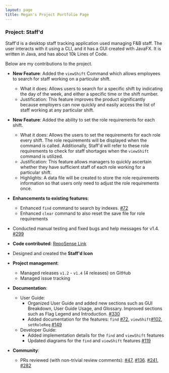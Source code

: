```yaml
---
layout: page
title: Megan's Project Portfolio Page
---
```


### Project: Staff'd

Staff'd is a desktop staff tracking application used managing F&B staff. The user interacts with it using a CLI, and it has a GUI created with JavaFX. It is written in Java, and has about 10k Lines of Code.

Below are my contributions to the project.

* **New Feature**: Added the `viewShift` Command which allows employees to search for staff working on a particular shift.
  * What it does: Allows users to search for a specific shift by indicating the day of the week, and either a specific time or the shift number.
  * Justification: This feature improves the product significantly because employers can now quickly and easily access the list of staff working at any particular shift.

* **New Feature**: Added the ability to set the role requirements for each shift. 
  * What it does: Allows the users to set the requirements for each role every shift. The role requirements will be displayed when the command is called. Additionally, Staff'd will refer to these role requirements to check for staff shortages when the `viewShift` command is utilized.
  * Justification: This feature allows managers to quickly ascertain whether they have sufficient staff of each role working for a particular shift. 
  * Highlights: A data file will be created to store the role requirements information so that users only need to adjust the role requirements once.

* **Enhancements to existing features**:
  * Enhanced `find` command to search by indexes. [\#72](https://github.com/AY2122S1-CS2103T-W11-2/tp/pull/72)
  * Enhanced `clear` command to also reset the save file for role requirements

* Conducted manual testing and fixed bugs and help messages for v1.4. [\#299](https://github.com/AY2122S1-CS2103T-W11-2/tp/pull/299)

* **Code contributed**: [RepoSense Link](https://nus-cs2103-ay2122s1.github.io/tp-dashboard/?search=mweeruien&sort=groupTitle&sortWithin=title&timeframe=commit&mergegroup=&groupSelect=groupByRepos&breakdown=true&checkedFileTypes=docs~functional-code~test-code~other&since=2021-09-17&tabOpen=true&tabType=authorship&zFR=false&tabAuthor=mweeruien&tabRepo=AY2122S1-CS2103T-W11-2%2Ftp%5Bmaster%5D&authorshipIsMergeGroup=false&authorshipFileTypes=docs~functional-code~test-code~other&authorshipIsBinaryFileTypeChecked=false)

* Designed and created the **Staff'd Icon**

* **Project management**:
  * Managed releases `v1.2` - `v1.4` (4 releases) on GitHub
  * Managed issue tracking
  
* **Documentation**:
  * User Guide:
    * Organized User Guide and added new sections such as GUI Breakdown, User Guide Usage, and Glossary. Improved sections such as Flag Legend and Introduction. [\#330](https://github.com/AY2122S1-CS2103T-W11-2/tp/pull/330)
    * Added documentation for the features: `find` [\#72](https://github.com/AY2122S1-CS2103T-W11-2/tp/pull/72), `viewShift`[\#102](https://github.com/AY2122S1-CS2103T-W11-2/tp/pull/102), `setRoleReq` [\#149](https://github.com/AY2122S1-CS2103T-W11-2/tp/pull/149/)
  * Developer Guide:
    * Added implementation details for the `find` and `viewShift` features
    * Updated diagrams for the `find` and `viewShift` features [\#119](https://github.com/AY2122S1-CS2103T-W11-2/tp/pull/119)

* **Community**:
  * PRs reviewed (with non-trivial review comments): [\#47](https://github.com/AY2122S1-CS2103T-W11-2/tp/pull/47/), [\#136](https://github.com/AY2122S1-CS2103T-W11-2/tp/pull/136). [\#241](https://github.com/AY2122S1-CS2103T-W11-2/tp/pull/241), [\#282](https://github.com/AY2122S1-CS2103T-W11-2/tp/pull/282)
